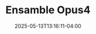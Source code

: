 ---
title: "Ensamble Opus4"
description: "Agrupación Margariteña de amplia trayectoria"
featured_image: "/images/agrupaciones/opus4.jpg"
date: 2025-05-13T13:16:11-04:00
etiquetas: ["edo. nva. esparta", "agrupaciones", "agrupaciones edo. nva. esparta"]
region: ["edo. nva. esparta"]
fundacion: 1991
integrantes: ["Javier Valderramana", "Juan Rojas", "Luis Argenis Zabala", "Jose Mota", "Carlos Valderrama"]
# generos: ["Joropo Oriental", "Gaita Margariteña", "Polo", "Diversion Cochense"]
discografia: ["Opus4", "Margariteñadas"]
---